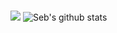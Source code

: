 ### 
<img src="https://github-readme-streak-stats.herokuapp.com/?user=sebsadface"></img>
![Seb's github stats](https://github-readme-stats.vercel.app/api?username=sebsadface&show_icons=true&theme=radical&include_all_commits=true)
<!--
**sebsadface/sebsadface** is a ✨ _special_ ✨ repository because its `README.md` (this file) appears on your GitHub profile.

Here are some ideas to get you started:

- 🔭 I’m currently working on ...
- 🌱 I’m currently learning ...
- 👯 I’m looking to collaborate on ...
- 🤔 I’m looking for help with ...
- 💬 Ask me about ...
- 📫 How to reach me: ...
- 😄 Pronouns: ...
- ⚡ Fun fact: ...
-->
